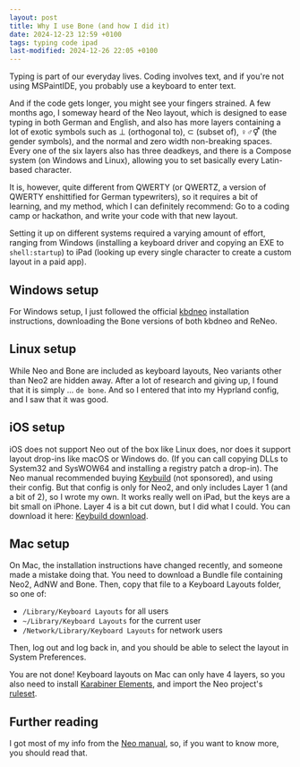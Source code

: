 ```yaml
---
layout: post
title: Why I use Bone (and how I did it)
date: 2024-12-23 12:59 +0100
tags: typing code ipad
last-modified: 2024-12-26 22:05 +0100
---
```

Typing is part of our everyday lives. Coding involves text, and if you're not using MSPaintIDE, you probably use a keyboard to enter text.

And if the code gets longer, you might see your fingers strained. A few months ago, I someway heard of the Neo layout, which is designed to ease typing in both German and English, and also has more layers containing a lot of exotic symbols such as ⊥ (orthogonal to), ⊂ (subset of), ♀♂⚥ (the gender symbols), and the normal and zero width non-breaking spaces. Every one of the six layers also has three deadkeys, and there is a Compose system (on Windows and Linux), allowing you to set basically every Latin-based character.

It is, however, quite different from QWERTY (or QWERTZ, a version of QWERTY enshittified for German typewriters), so it requires a bit of learning, and my method, which I can definitely recommend: Go to a coding camp or hackathon, and write your code with that new layout.

Setting it up on different systems required a varying amount of effort, ranging from Windows (installing a keyboard driver and copying an EXE to `shell:startup`) to iPad (looking up every single character to create a custom layout in a paid app).

## Windows setup
For Windows setup, I just followed the official [kbdneo] installation instructions, downloading the Bone versions of both kbdneo and ReNeo.

## Linux setup
While Neo and Bone are included as keyboard layouts, Neo variants other than Neo2 are hidden away. After a lot of research and giving up, I found that it is simply ... `de bone`. And so I entered that into my Hyprland config, and I saw that it was good.

## iOS setup
iOS does not support Neo out of the box like Linux does, nor does it support layout drop-ins like macOS or Windows do. (If you can call copying DLLs to System32 and SysWOW64 and installing a registry patch a drop-in). The Neo manual recommended buying [Keybuild] (not sponsored), and using their config. But that config is only for Neo2, and only includes Layer 1 (and a bit of 2), so I wrote my own.
It works really well on iPad, but the keys are a bit small on iPhone. Layer 4 is a bit cut down, but I did what I could. You can download it here: <a href="https://gist.githubusercontent.com/libewa/e62244a567cc235ebd05b18e7d1ea1bb/raw/03c162250065fc631b1cc22ededed78f5e95d0ed/bone.keybuild" download >Keybuild download</a>.

## Mac setup
On Mac, the installation instructions have changed recently, and someone made a mistake doing that. You need to download a Bundle file containing Neo2, AdNW and Bone. Then, copy that file to a Keyboard Layouts folder, so one of:
- `/Library/Keyboard Layouts` for all users
- `~/Library/Keyboard Layouts` for the current user
- `/Network/Library/Keyboard Layouts` for network users

Then, log out and log back in, and you should be able to select the layout in System Preferences.

You are not done! Keyboard layouts on Mac can only have 4 layers, so you also need to install [Karabiner Elements], and import the Neo project's [ruleset].

## Further reading
I got most of my info from the [Neo manual], so, if you want to know more, you should read that.

[Neo manual]: https://neo-layout.org/
[kbdneo]: https://neo-layout.org/Einrichtung/kbdneo
[Keybuild]: https://apps.apple.com/de/app/keybuild/id1547174534
[Karabiner Elements]: https://karabiner-elements.pqrs.org/
[ruleset]: https://ke-complex-modifications.pqrs.org/#neo2